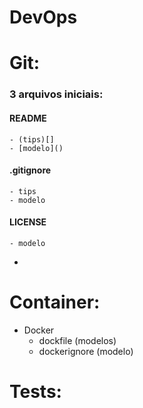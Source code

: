 # DevOps

# Git:
### 3 arquivos iniciais:
  #### README 
    - (tips)[]
    - [modelo]()
  #### .gitignore
    - tips
    - modelo
  #### LICENSE
    - modelo
- 
# Container:
- Docker
  - dockfile (modelos)
  - dockerignore (modelo)
  
# Tests:


